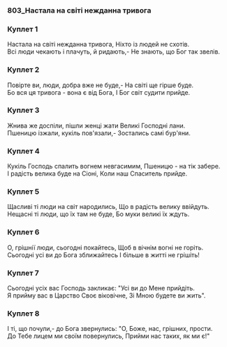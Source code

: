 ### 803_Настала на світі нежданна тривога
### Куплет 1
Настала на світі нежданна тривога, Ніхто із людей не схотів. <br/>Всі люди чекають і плачуть, й ридають,- Не знають, що Бог так звелів.
### Куплет 2
Повірте ви, люди, добра вже не буде,- На світі ще гірше буде. <br/>Бо вся ця тривога - вона є від Бога, І Бог світ судити прийде.
### Куплет 3
Жнива же доспіли, пішли женці жати Великі Господні лани. <br/>Пшеницю ізжали, кукіль пов'язали,- Зостались самі бур'яни.
### Куплет 4
Кукіль Господь спалить вогнем невгасимим, Пшеницю - на тік забере. <br/>І радість велика буде на Сіоні, Коли наш Спаситель прийде.
### Куплет 5
Щасливі ті люди на світ народились, Що в радість велику ввійдуть. <br/>Нещасні ті люди, що їх там не буде, Бо муки великі їх ждуть.
### Куплет 6
О, грішнії люди, сьогодні покайтесь, Щоб в вічнім вогні не горіть. <br/>Сьогодні усі ви до Бога зближайтесь І більше в житті не грішіть!
### Куплет 7
Сьогодні усіх вас Господь закликає: "Усі ви до Мене прийдіть. <br/>Я прийму вас в Царство Своє віковічне, Зі Мною будете ви жить".
### Куплет 8
І ті, що почули,- до Бога звернулись: "О, Боже, нас, грішних, прости. <br/>До Тебе лицем ми своїм повернулись, Прийми нас таких, як ми є!"
